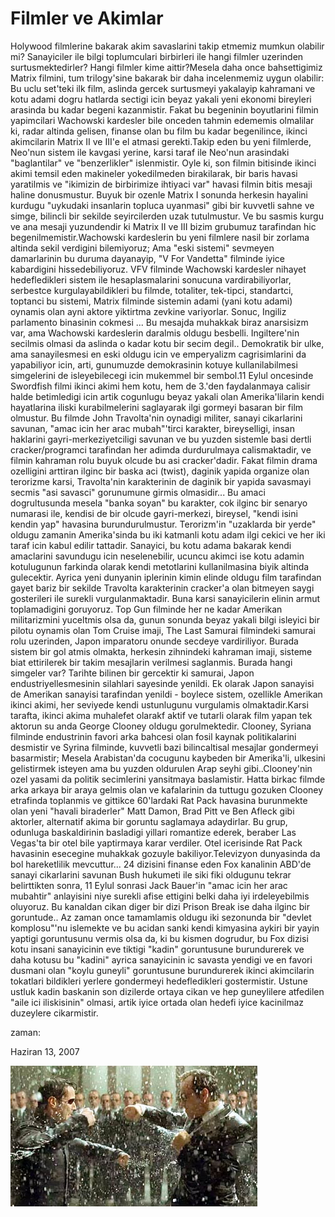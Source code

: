 # Filmler ve Akimlar
Holywood filmlerine bakarak akim savaslarini takip etmemiz mumkun olabilir mi? Sanayiciler ile bilgi toplumculari birbirleri ile hangi filmler uzerinden surtusmektedirler? Hangi filmler kime aittir?Mesela daha once bahsettigimiz Matrix filmini, tum trilogy'sine bakarak bir daha incelenmemiz uygun olabilir: Bu uclu set'teki ilk film, aslinda gercek surtusmeyi yakalayip kahramani ve kotu adami dogru hatlarda sectigi icin beyaz yakali yeni ekonomi bireyleri arasinda bu kadar begeni kazanmistir. Fakat bu begeninin boyutlarini filmin yapimcilari Wachowski kardesler bile onceden tahmin edememis olmalilar ki, radar altinda gelisen, finanse olan bu film bu kadar begenilince, ikinci akimcilarin Matrix II ve III'e el atmasi gerekti.Takip eden bu yeni filmlerde, Neo'nun sistem ile kavgasi yerine, karsi taraf ile Neo'nun arasindaki "baglantilar" ve "benzerlikler" islenmistir. Oyle ki, son filmin bitisinde ikinci akimi temsil eden makineler yokedilmeden birakilarak, bir baris havasi yaratilmis ve "ikimizin de birbirimize ihtiyaci var" havasi filmin bitis mesaji haline donusmustur. Buyuk bir ozenle Matrix I sonunda herkesin hayalini kurdugu "uykudaki insanlarin topluca uyanmasi" gibi bir kuvvetli sahne ve simge, bilincli bir sekilde seyircilerden uzak tutulmustur. Ve bu sasmis kurgu ve ana mesaji yuzundendir ki Matrix II ve III bizim grubumuz tarafindan hic begenilmemistir.Wachowski kardeslerin bu yeni filmlere nasil bir zorlama altinda sekil verdigini bilemiyoruz; Ama "eski sistemi" sevmeyen damarlarinin bu duruma dayanayip, "V For Vandetta" filminde iyice kabardigini hissedebiliyoruz. VFV filminde Wachowski kardesler nihayet hedefledikleri sistem ile hesaplasmalarini sonucuna vardirabiliyorlar, serbestce kurgulayabildikleri bu filmde, totaliter, tek-tipci, standartci, toptanci bu sistemi, Matrix filminde sistemin adami (yani kotu adami) oynamis olan ayni aktore yiktirtma zevkine variyorlar. Sonuc, Ingiliz parlamento binasinin cokmesi ... Bu mesajda muhakkak biraz anarsisizm var, ama Wachowski kardeslerin daralmis oldugu besbelli. Ingiltere'nin secilmis olmasi da aslinda o kadar kotu bir secim degil..  Demokratik bir ulke, ama sanayilesmesi en eski oldugu icin ve emperyalizm cagrisimlarini da yapabiliyor icin, arti, gunumuzde demokrasinin kotuye kullanilabilmesi simgelerini de isleyebilecegi icin mukemmel bir sembol.11 Eylul oncesinde Swordfish filmi ikinci akimi hem kotu, hem de 3.'den faydalanmaya calisir halde betimledigi icin artik cogunlugu beyaz yakali olan Amerika'lilarin kendi hayatlarina iliski kurabilmelerini saglayarak ilgi gormeyi basaran bir film olmustur. Bu filmde John Travolta'nin oynadigi militer, sanayi cikarlarini savunan, "amac icin her arac mubah"'tirci karakter, bireyselligi, insan haklarini gayri-merkeziyetciligi savunan ve bu yuzden sistemle basi dertli cracker/programci tarafindan her adimda durdurulmaya calismaktadir, ve filmin kahraman rolu buyuk olcude bu asi cracker'dadir. Fakat filmin drama ozelligini arttiran ilginc bir baska aci (twist), daginik yapida organize olan terorizme karsi, Travolta'nin karakterinin de daginik bir yapida savasmayi secmis "asi savasci" gorunumune girmis olmasidir... Bu amaci dogrultusunda mesela "banka soyan" bu karakter, cok ilginc bir senaryo numarasi ile, kendisi de bir olcude gayri-merkezi, bireysel, "kendi isini kendin yap" havasina burundurulmustur. Terorizm'in "uzaklarda bir yerde" oldugu zamanin Amerika'sinda bu iki katmanli kotu adam ilgi cekici ve her iki taraf icin kabul edilir tattadir. Sanayici, bu kotu adama bakarak kendi amaclarini savundugu icin neselenebilir, ucuncu akimci ise kotu adamin kotulugunun farkinda olarak kendi metotlarini kullanilmasina biyik altinda gulecektir. Ayrica yeni dunyanin iplerinin kimin elinde oldugu film tarafindan gayet bariz bir sekilde Travolta karakterinin cracker'a olan bitmeyen saygi gosterileri ile surekli vurgulanmaktadir.  Buna karsi sanayicilerin elinin armut toplamadigini goruyoruz. Top Gun filminde her ne kadar Amerikan militarizmini yuceltmis olsa da, gunun sonunda beyaz yakali bilgi isleyici bir pilotu oynamis olan Tom Cruise imaji, The Last Samurai filmindeki samurai rolu uzerinden, Japon imparatoru onunde secdeye vardiriliyor. Burada sistem bir gol atmis olmakta, herkesin zihnindeki kahraman imaji, sisteme biat ettirilerek bir takim mesajlarin verilmesi saglanmis. Burada hangi simgeler var? Tarihte bilinen bir gercektir ki samurai, Japon endustriyellesmesinin silahlari sayesinde yenildi. Ek olarak Japon sanayisi de Amerikan sanayisi tarafindan yenildi - boylece sistem, ozellikle Amerikan ikinci akimi, her seviyede kendi ustunlugunu vurgulamis olmaktadir.Karsi tarafta, ikinci akima muhalefet olarakf aktif ve tutarli olarak film yapan tek aktorun su anda George Clooney oldugu gorulmektedir. Clooney, Syriana filminde endustrinin favori arka bahcesi olan fosil kaynak politikalarini desmistir ve Syrina filminde, kuvvetli bazi bilincaltisal mesajlar gondermeyi basarmistir; Mesela Arabistan'da cocugunu kaybeden bir Amerika'li, ulkesini gelistirmek isteyen ama bu yuzden oldurulen Arap seyhi gibi..Clooney'nin ozel yasami da politik secimlerini yansitmaya baslamistir. Hatta birkac filmde arka arkaya bir araya gelmis olan ve kafalarinin da tuttugu gozuken Clooney etrafinda toplanmis ve gittikce 60'lardaki Rat Pack havasina burunmekte olan yeni "havali biraderler" Matt Damon, Brad Pitt ve Ben Afleck gibi aktorler, alternatif akima bir goruntu saglamaya adaydirlar. Bu grup, odunluga baskaldirinin basladigi yillari romantize ederek, beraber Las Vegas'ta bir otel bile yaptirmaya karar verdiler. Otel icerisinde Rat Pack havasinin esecegine muhakkak gozuyle bakiliyor.Televizyon dunyasinda da bol hareketlilik mevcuttur... 24 dizisini finanse eden Fox kanalinin ABD'de sanayi cikarlarini savunan Bush hukumeti ile siki fiki oldugunu tekrar belirttikten sonra, 11 Eylul sonrasi Jack Bauer'in "amac icin her arac mubahtir" anlayisini niye surekli afise ettigini belki daha iyi irdeleyebilmis oluyoruz. Bu kanaldan cikan diger bir dizi Prison Break ise daha ilginc bir goruntude.. Az zaman once tamamlamis oldugu iki sezonunda bir "devlet komplosu"'nu islemekte ve bu acidan sanki kendi kimyasina aykiri bir yayin yaptigi goruntusunu vermis olsa da, ki bu kismen dogrudur, bu Fox dizisi kotu insani sanayicinin eve tiktigi "kadin" goruntusune burundurerek ve daha kotusu bu "kadini" ayrica sanayicinin ic savasta yendigi ve en favori dusmani olan "koylu guneyli" goruntusune burundurerek ikinci akimcilarin tokatlari bildikleri yerlere gondermeyi hedefledikleri gostermistir. Ustune ustluk kadin baskanin son dizilerde ortaya cikan ve hep guneylilere atfedilen "aile ici iliskisinin" olmasi, artik iyice ortada olan hedefi iyice kacinilmaz duzeylere cikarmistir.







zaman:

Haziran 13, 2007










![](154532__matrix_l.jpg)

